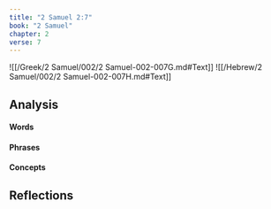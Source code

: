 ```yaml
---
title: "2 Samuel 2:7"
book: "2 Samuel"
chapter: 2
verse: 7
---
```

![[/Greek/2 Samuel/002/2 Samuel-002-007G.md#Text]]
![[/Hebrew/2 Samuel/002/2 Samuel-002-007H.md#Text]]

## Analysis

#### Words

#### Phrases

#### Concepts

## Reflections
